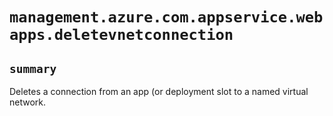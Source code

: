 # `management.azure.com.appservice.webapps.deletevnetconnection`

## `summary`
Deletes a connection from an app (or deployment slot to a named virtual network.


